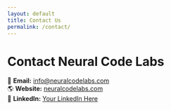 ```yaml
---
layout: default
title: Contact Us
permalink: /contact/
---
```


# Contact Neural Code Labs  
📧 **Email:** info@neuralcodelabs.com  
🌎 **Website:** [neuralcodelabs.com](https://neuralcodelabs.com)  
💼 **LinkedIn:** [Your LinkedIn Here](#)
